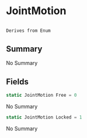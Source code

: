 # JointMotion

## 
```c#
Derives from Enum
```

## Summary

No Summary
## Fields

```c#
static JointMotion Free = 0
```
No Summary
```c#
static JointMotion Locked = 1
```
No Summary
